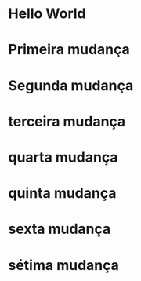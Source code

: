 

# Hello World

# Primeira mudança

# Segunda mudança

# terceira mudança

# quarta mudança

# quinta mudança

# sexta mudança

# sétima mudança
